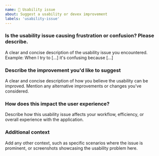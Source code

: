 ```yaml
---
name: 🚸 Usability issue
about: Suggest a usability or devex improvement 
labels: 'usability-issue'
---
```


### Is the usability issue causing frustration or confusion? Please describe.
A clear and concise description of the usability issue you encountered.
Example: When I try to [...] it's confusing because [...]

### Describe the improvement you'd like to suggest
A clear and concise description of how you believe the usability can be improved. Mention any alternative improvements or changes you've considered.

### How does this impact the user experience?
Describe how this usability issue affects your workflow, efficiency, or overall experience with the application.

### Additional context
Add any other context, such as specific scenarios where the issue is prominent, or screenshots showcasing the usability problem here.

